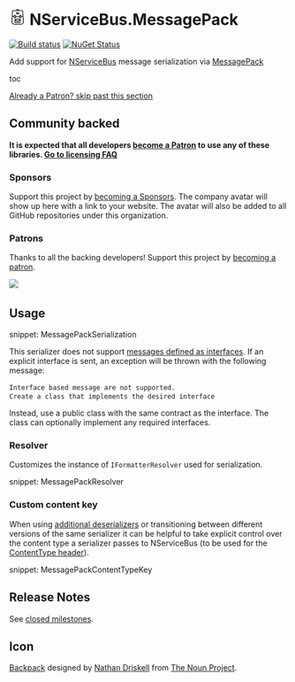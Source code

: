 # <img src="/src/icon.png" height="30px"> NServiceBus.MessagePack

[![Build status](https://ci.appveyor.com/api/projects/status/qxwrielc2o0iyn8a/branch/master?svg=true)](https://ci.appveyor.com/project/SimonCropp/nservicebus-MessagePack)
[![NuGet Status](https://img.shields.io/nuget/v/NServiceBus.MessagePack.svg)](https://www.nuget.org/packages/NServiceBus.MessagePack/)

Add support for [NServiceBus](https://docs.particular.net/nservicebus/) message serialization via [MessagePack](https://github.com/neuecc/MessagePack-CSharp/)

toc

<!--- StartOpenCollectiveBackers -->

[Already a Patron? skip past this section](#endofbacking)


## Community backed

**It is expected that all developers [become a Patron](https://opencollective.com/nservicebusextensions/order/6976) to use any of these libraries. [Go to licensing FAQ](https://github.com/NServiceBusExtensions/Home/#licensingpatron-faq)**


### Sponsors

Support this project by [becoming a Sponsors](https://opencollective.com/nservicebusextensions/order/6972). The company avatar will show up here with a link to your website. The avatar will also be added to all GitHub repositories under this organization.


### Patrons

Thanks to all the backing developers! Support this project by [becoming a patron](https://opencollective.com/nservicebusextensions/order/6976).

<img src="https://opencollective.com/nservicebusextensions/tiers/patron.svg?width=890&avatarHeight=60&button=false">

<!--- EndOpenCollectiveBackers -->
<a href="#" id="endofbacking"></a>


## Usage

snippet: MessagePackSerialization

This serializer does not support [messages defined as interfaces](https://docs.particular.net/nservicebus/messaging/messages-as-interfaces). If an explicit interface is sent, an exception will be thrown with the following message:

```
Interface based message are not supported.
Create a class that implements the desired interface
```

Instead, use a public class with the same contract as the interface. The class can optionally implement any required interfaces.


### Resolver

Customizes the instance of `IFormatterResolver` used for serialization.

snippet: MessagePackResolver


### Custom content key

When using [additional deserializers](https://docs.particular.net/nservicebus/serialization/#specifying-additional-deserializers) or transitioning between different versions of the same serializer it can be helpful to take explicit control over the content type a serializer passes to NServiceBus (to be used for the [ContentType header](https://docs.particular.net/nservicebus/messaging/headers#serialization-headers-nservicebus-contenttype)).

snippet: MessagePackContentTypeKey


## Release Notes

See [closed milestones](../../milestones?state=closed).


## Icon

[Backpack](https://thenounproject.com/term/backpack/75402/) designed by [Nathan Driskell](https://thenounproject.com/driskell/) from [The Noun Project](https://thenounproject.com).
